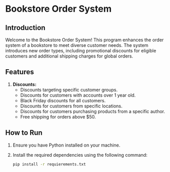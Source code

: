 # Bookstore Order System

## Introduction

Welcome to the Bookstore Order System! This program enhances the order system of a bookstore to meet diverse customer needs. The system introduces new order types, including promotional discounts for eligible customers and additional shipping charges for global orders.

## Features

1. **Discounts:**
   - Discounts targeting specific customer groups.
   - Discounts for customers with accounts over 1 year old.
   - Black Friday discounts for all customers.
   - Discounts for customers from specific locations.
   - Discounts for customers purchasing products from a specific author.
   - Free shipping for orders above $50.

## How to Run

1. Ensure you have Python installed on your machine.
2. Install the required dependencies using the following command:

   ```bash
   pip install -r requierements.txt
   ````
